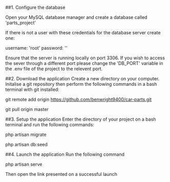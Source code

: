 ##1. Configure the database

Open your MySQL database manager and create a database called 
'parts_project'

If there is not a user with these credentials for the database server 
create one:

username: 'root'
password: ''

Ensure that the server is running locally on port 3306.
If you wish to access the sever through a different port
please change the 'DB_PORT' variable in the .env file of
the project to the relevent port.

##2. Download the application
Create a new directory on your computer.
Initalise a git repository then perform the following commands in a
bash terminal with git installed:

git remote add origin https://github.com/benwright9400/car-parts.git

git pull origin master

##3. Setup the application
Enter the directory of your project on a bash terminal and run the
following commands:

php artisan migrate

php artisan db:seed

##4. Launch the application
Run the following command

php artisan serve

Then open the link presented on a successful launch
